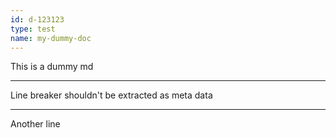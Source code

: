 ```yaml
---
id: d-123123
type: test
name: my-dummy-doc
---
```


This is a dummy md


---
Line breaker shouldn't be extracted as meta data 

---

Another line